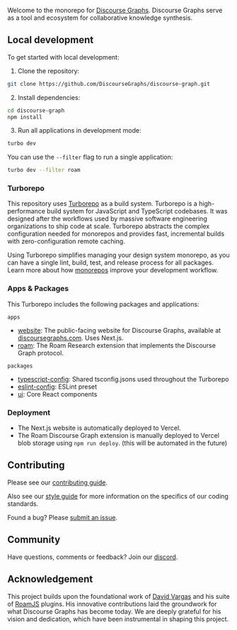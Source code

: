 Welcome to the monorepo for [Discourse Graphs](https://discoursegraphs.com). Discourse Graphs serve as a tool and ecosystem for collaborative knowledge synthesis.

## Local development

To get started with local development:

1. Clone the repository:

```bash
git clone https://github.com/DiscourseGraphs/discourse-graph.git
```

2. Install dependencies:

```bash
cd discourse-graph
npm install
```

3. Run all applications in development mode:

```bash
turbo dev
```

You can use the `--filter` flag to run a single application:

```bash
turbo dev --filter roam
```

### Turborepo

This repository uses [Turborepo](https://turbo.build/repo/docs) as a build system. Turborepo is a high-performance build system for JavaScript and TypeScript codebases. It was designed after the workflows used by massive software engineering organizations to ship code at scale. Turborepo abstracts the complex configuration needed for monorepos and provides fast, incremental builds with zero-configuration remote caching.

Using Turborepo simplifies managing your design system monorepo, as you can have a single lint, build, test, and release process for all packages. Learn more about how [monorepos](https://vercel.com/blog/monorepos) improve your development workflow.

### Apps & Packages

This Turborepo includes the following packages and applications:

`apps`

- [website](https://github.com/DiscourseGraphs/discourse-graph/tree/main/apps/website): The public-facing website for Discourse Graphs, available at [discoursegraphs.com](https://discoursegraphs.com). Uses Next.js.
- [roam](https://github.com/DiscourseGraphs/discourse-graph/tree/main/apps/roam): The Roam Research extension that implements the Discourse Graph protocol.

`packages`

- [typescript-config](https://github.com/DiscourseGraphs/discourse-graph/tree/main/packages/typescript-config): Shared tsconfig.jsons used throughout the Turborepo
- [eslint-config](https://github.com/DiscourseGraphs/discourse-graph/tree/main/packages/eslint-config): ESLint preset
- [ui](https://github.com/DiscourseGraphs/discourse-graph/tree/main/packages/ui): Core React components

### Deployment

- The Next.js website is automatically deployed to Vercel.
- The Roam Discourse Graph extension is manually deployed to Vercel blob storage using `npm run deploy`. (this will be automated in the future)

## Contributing

Please see our [contributing guide](CONTRIBUTING.md).

Also see our [style guide](STYLE_GUIDE.md) for more information on the specifics of our coding standards.

Found a bug? Please [submit an issue](https://github.com/DiscourseGraphs/discourse-graph/issues).

## Community

Have questions, comments or feedback? Join our [discord](https://discord.gg/atWk6gJyjE).

## Acknowledgement

This project builds upon the foundational work of [David Vargas](https://github.com/dvargas92495) and his suite of [RoamJS](https://github.com/RoamJS) plugins. His innovative contributions laid the groundwork for what Discourse Graphs has become today. We are deeply grateful for his vision and dedication, which have been instrumental in shaping this project.

